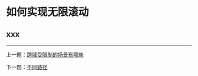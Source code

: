 # 如何实现无限滚动

## xxx

---

上一题：[跨域受限制的场景有哪些](https://github.com/tolerance-go/keep-learning/blob/master/output/%E5%89%8D%E7%AB%AF%2F%E4%BB%A3%E7%90%86%2F%E8%B7%A8%E5%9F%9F%2F%E8%B7%A8%E5%9F%9F%E5%8F%97%E9%99%90%E5%88%B6%E7%9A%84%E5%9C%BA%E6%99%AF%E6%9C%89%E5%93%AA%E4%BA%9B.md)

下一题：[不同路径](https://github.com/tolerance-go/keep-learning/blob/master/output/%E7%AE%97%E6%B3%95%2F%E5%8A%A8%E6%80%81%E8%A7%84%E5%88%92%2F%E4%B8%8D%E5%90%8C%E8%B7%AF%E5%BE%84.md)